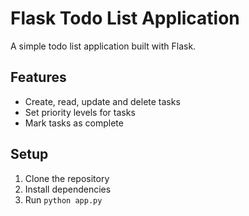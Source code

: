 # Flask Todo List Application

A simple todo list application built with Flask.

## Features
- Create, read, update and delete tasks
- Set priority levels for tasks
- Mark tasks as complete

## Setup
1. Clone the repository
2. Install dependencies
3. Run `python app.py`
